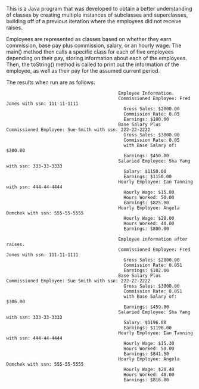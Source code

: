 This is a Java program that was developed to obtain a better understanding of classes by creating multiple instances of subclasses and superclasses, building off of a previous iteration where the employees did not receive raises.

Employees are represented as classes based on whether they earn commission, base pay plus commission, salary, or an hourly wage.
The main() method then calls a specific class for each of five employees depending on their pay, storing information about each of the employees.
Then, the toString() method is called to print out the information of the employee, as well as their pay for the assumed current period.

The results when run are as follows:

                                              Employee Information.
                                              Commissioned Employee: Fred Jones with ssn: 111-11-1111
                                                Gross Sales: $2000.00
                                                Commission Rate: 0.05
                                                Earnings: $100.00
                                              Base Salary Plus Commissioned Employee: Sue Smith with ssn: 222-22-2222
                                                Gross Sales: $3000.00
                                                Commission Rate: 0.05
                                                with Base Salary of: $300.00
                                                Earnings: $450.00
                                              Salaried Employee: Sha Yang with ssn: 333-33-3333
                                                Salary: $1150.00
                                                Earnings: $1150.00
                                              Hourly Employee: Ian Tanning with ssn: 444-44-4444
                                                Hourly Wage: $15.00
                                                Hours Worked: 50.00
                                                Earnings: $825.00
                                              Hourly Employee: Angela Domchek with ssn: 555-55-5555
                                                Hourly Wage: $20.00
                                                Hours Worked: 40.00
                                                Earnings: $800.00

                                              Employee information after raises.
                                              Commissioned Employee: Fred Jones with ssn: 111-11-1111
                                                Gross Sales: $2000.00
                                                Commission Rate: 0.051
                                                Earnings: $102.00
                                              Base Salary Plus Commissioned Employee: Sue Smith with ssn: 222-22-2222
                                                Gross Sales: $3000.00
                                                Commission Rate: 0.051
                                                with Base Salary of: $306.00
                                                Earnings: $459.00
                                              Salaried Employee: Sha Yang with ssn: 333-33-3333
                                                Salary: $1196.00
                                                Earnings: $1196.00
                                              Hourly Employee: Ian Tanning with ssn: 444-44-4444
                                                Hourly Wage: $15.30
                                                Hours Worked: 50.00
                                                Earnings: $841.50
                                              Hourly Employee: Angela Domchek with ssn: 555-55-5555
                                                Hourly Wage: $20.40
                                                Hours Worked: 40.00
                                                Earnings: $816.00
